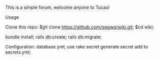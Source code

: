 This is a simple forum, welcome anyone to Tucao!


Usage

Clone this repo:
  $git clone https://github.com/qqgwq/wiki.git;
  $cd wiki;

  bundle install;
  rails db:create;
  rails db:migrate;

Configuration:
  database.yml;
  use rake secret generate secret add to secrets.yml;

